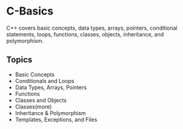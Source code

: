 # C-Basics
C++ covers basic concepts, data types, arrays, pointers, conditional statements, loops, functions, classes, objects, inheritance, and polymorphism.

## Topics 
<ul>
  <li>Basic Concepts
  <li>Conditionals and Loops
  <li>Data Types, Arrays, Pointers
  <li>Functions
  <li>Classes and Objects
  <li>Classes(more)
  <li>Inheritance & Polymorphism
  <li>Templates, Exceptions, and Files

</ul>
